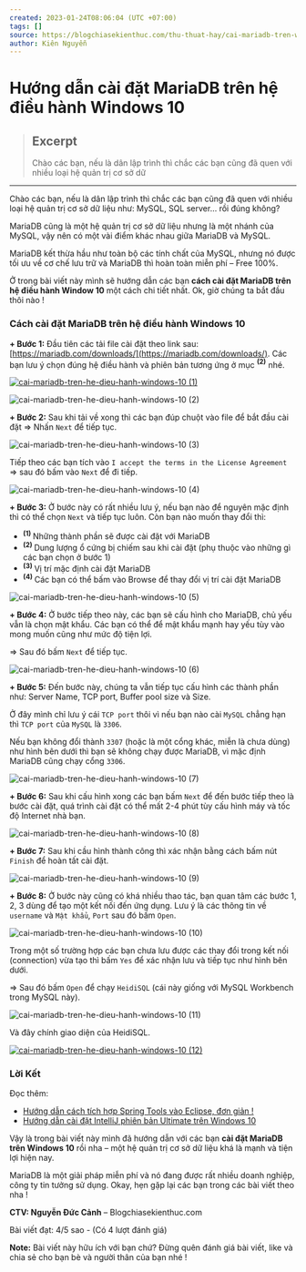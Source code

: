 ```yaml
---
created: 2023-01-24T08:06:04 (UTC +07:00)
tags: []
source: https://blogchiasekienthuc.com/thu-thuat-hay/cai-mariadb-tren-windows-10.html
author: Kiên Nguyễn
---
```


# Hướng dẫn cài đặt MariaDB trên hệ điều hành Windows 10

> ## Excerpt
> Chào các bạn, nếu là dân lập trình thì chắc các bạn cũng đã quen với nhiều loại hệ quản trị cơ sở dữ

---
Chào các bạn, nếu là dân lập trình thì chắc các bạn cũng đã quen với nhiều loại hệ quản trị cơ sở dữ liệu như: MySQL, SQL server… rồi đúng không?

MariaDB cũng là một hệ quản trị cơ sở dữ liệu nhưng là một nhánh của MySQL, vậy nên có một vài điểm khác nhau giữa MariaDB và MySQL.

MariaDB kết thừa hầu như toàn bộ các tính chất của MySQL, nhưng nó được tối ưu về cơ chế lưu trữ và MariaDB thì hoàn toàn miễn phí – Free 100%.

Ở trong bài viết này mình sẽ hướng dẫn các bạn **cách cài đặt MariaDB trên hệ điều hành Window 10** một cách chi tiết nhất. Ok, giờ chúng ta bắt đầu thôi nào !

### **Cách cài đặt MariaDB trên hệ điều hành Windows 10**

**\+ Bước 1:** Đầu tiên các tải file cài đặt theo link sau: [https://mariadb.com/downloads/](https://mariadb.com/downloads/). Các bạn lưu ý chọn đúng hệ điều hành và phiên bản tương ứng ở mục **<sup>(2)</sup>** nhé.

[![cai-mariadb-tren-he-dieu-hanh-windows-10 (1)](https://blogchiasekienthuc.com/wp-content/uploads/2021/03/cai-mariadb-tren-he-dieu-hanh-windows-10-1.png)](https://blogchiasekienthuc.com/wp-content/uploads/2021/03/cai-mariadb-tren-he-dieu-hanh-windows-10-1.png)

![cai-mariadb-tren-he-dieu-hanh-windows-10 (2)](https://blogchiasekienthuc.com/wp-content/uploads/2021/03/cai-mariadb-tren-he-dieu-hanh-windows-10-2.png)

**\+ Bước 2:** Sau khi tải về xong thì các bạn đúp chuột vào file để bắt đầu cài đặt => Nhấn `Next` để tiếp tục.

![cai-mariadb-tren-he-dieu-hanh-windows-10 (3)](https://blogchiasekienthuc.com/wp-content/uploads/2021/03/cai-mariadb-tren-he-dieu-hanh-windows-10-3.png)

Tiếp theo các bạn tích vào `I accept the terms in the License Agreement` => sau đó bấm vào `Next` để đi tiếp.

![cai-mariadb-tren-he-dieu-hanh-windows-10 (4)](https://blogchiasekienthuc.com/wp-content/uploads/2021/03/cai-mariadb-tren-he-dieu-hanh-windows-10-4.png)

**\+ Bước 3:** Ở bước này có rất nhiều lưu ý, nếu bạn nào để nguyên mặc định thì có thể chọn `Next` và tiếp tục luôn. Còn bạn nào muốn thay đổi thì:

-   <sup><strong>(1)</strong> </sup> Những thành phần sẽ được cài đặt với MariaDB
-   <sup><strong>(2)</strong> </sup> Dung lượng ổ cứng bị chiếm sau khi cài đặt (phụ thuộc vào những gì các bạn chọn ở bước 1)
-   <sup><strong>(3)</strong> </sup> Vị trí mặc định cài đặt MariaDB
-   <sup><strong>(4)</strong> </sup> Các bạn có thể bấm vào Browse để thay đổi vị trí cài đặt MariaDB

![cai-mariadb-tren-he-dieu-hanh-windows-10 (5)](https://blogchiasekienthuc.com/wp-content/uploads/2021/03/cai-mariadb-tren-he-dieu-hanh-windows-10-5.png)

**\+ Bước 4:** Ở bước tiếp theo này, các bạn sẽ cấu hình cho MariaDB, chủ yếu vẫn là chọn mật khẩu. Các bạn có thể để mật khẩu mạnh hay yếu tùy vào mong muốn cũng như mức độ tiện lợi.

\=> Sau đó bấm `Next` để tiếp tục.

![cai-mariadb-tren-he-dieu-hanh-windows-10 (6)](https://blogchiasekienthuc.com/wp-content/uploads/2021/03/cai-mariadb-tren-he-dieu-hanh-windows-10-6.png)

**\+ Bước 5:** Đến bước này, chúng ta vẫn tiếp tục cấu hình các thành phần như: Server Name, TCP port, Buffer pool size và Size.

Ở đây mình chỉ lưu ý cái `TCP port` thôi vì nếu bạn nào cài `MySQL` chẳng hạn thì `TCP port` của `MySQL` là `3306`.

Nếu bạn không đổi thành `3307` (hoặc là một cổng khác, miễn là chưa dùng) như hình bên dưới thì bạn sẽ không chạy được MariaDB, vì mặc định MariaDB cũng chạy cổng `3306`.

![cai-mariadb-tren-he-dieu-hanh-windows-10 (7)](https://blogchiasekienthuc.com/wp-content/uploads/2021/03/cai-mariadb-tren-he-dieu-hanh-windows-10-7.png)

**\+ Bước 6:** Sau khi cấu hình xong các bạn bấm `Next` để đến bước tiếp theo là bước cài đặt, quá trình cài đặt có thể mất 2-4 phút tùy cấu hình máy và tốc độ Internet nhà bạn.

![cai-mariadb-tren-he-dieu-hanh-windows-10 (8)](https://blogchiasekienthuc.com/wp-content/uploads/2021/03/cai-mariadb-tren-he-dieu-hanh-windows-10-8.png)

**\+ Bước 7:** Sau khi cầu hình thành công thì xác nhận bằng cách bấm nút `Finish` để hoàn tất cài đặt.

![cai-mariadb-tren-he-dieu-hanh-windows-10 (9)](https://blogchiasekienthuc.com/wp-content/uploads/2021/03/cai-mariadb-tren-he-dieu-hanh-windows-10-9.png)

**\+ Bước 8:** Ở bước này cũng có khá nhiều thao tác, bạn quan tâm các bước 1, 2, 3 dùng để tạo một kết nối đến ứng dụng. Lưu ý là các thông tin về `username` và `Mật khẩu`, `Port` sau đó bấm `Open`.

![cai-mariadb-tren-he-dieu-hanh-windows-10 (10)](https://blogchiasekienthuc.com/wp-content/uploads/2021/03/cai-mariadb-tren-he-dieu-hanh-windows-10-10.png)

Trong một số trường hợp các bạn chưa lưu được các thay đổi trong kết nối (connection) vừa tạo thì bấm `Yes` để xác nhận lưu và tiếp tục như hình bên dưới.

\=> Sau đó bấm `Open` để chạy `HeidiSQL` (cái này giống với MySQL Workbench trong MySQL này).

![cai-mariadb-tren-he-dieu-hanh-windows-10 (11)](https://blogchiasekienthuc.com/wp-content/uploads/2021/03/cai-mariadb-tren-he-dieu-hanh-windows-10-11.png)

Và đây chính giao diện của HeidiSQL.

[![cai-mariadb-tren-he-dieu-hanh-windows-10 (12)](https://blogchiasekienthuc.com/wp-content/uploads/2021/03/cai-mariadb-tren-he-dieu-hanh-windows-10-12.png)](https://blogchiasekienthuc.com/wp-content/uploads/2021/03/cai-mariadb-tren-he-dieu-hanh-windows-10-12.png)

### **Lời Kết**

Đọc thêm:

-   [Hướng dẫn cách tích hợp Spring Tools vào Eclipse, đơn giản !](https://blogchiasekienthuc.com/thu-thuat-hay/cach-tich-hop-spring-tools-vao-eclipse.html)
-   [Hướng dẫn cài đặt IntelliJ phiên bản Ultimate trên Windows 10](https://blogchiasekienthuc.com/windows-server/cai-dat-intellij-ultimate-tren-windows.html)

Vậy là trong bài viết này mình đã hướng dẫn với các bạn **cài đặt MariaDB trên Windows 10** rồi nha – một hệ quản trị cơ sở dữ liệu khá là mạnh và tiện lợi hiện nay.

MariaDB là một giải pháp miễn phí và nó đang được rất nhiều doanh nghiệp, công ty tin tưởng sử dụng. Okay, hẹn gặp lại các bạn trong các bài viết theo nha !

**CTV: Nguyễn Đức Cảnh** – Blogchiasekienthuc.com

Bài viết đạt: 4/5 sao - (Có 4 lượt đánh giá)

**Note:** Bài viết này hữu ích với bạn chứ? Đừng quên đánh giá bài viết, like và chia sẻ cho bạn bè và người thân của bạn nhé !
